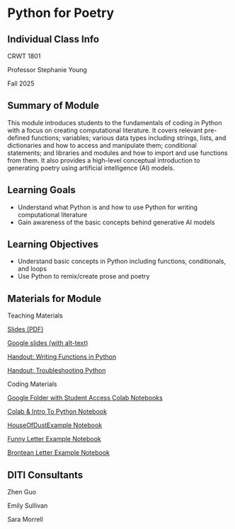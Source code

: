 # Python for Poetry



## Individual Class Info
CRWT 1801 

Professor Stephanie Young

Fall 2025


## Summary of Module
This module introduces students to the fundamentals of coding in Python with a focus on creating computational literature. It covers relevant pre-defined functions; variables; various data types including strings, lists, and dictionaries and how to access and manipulate them; conditional statements; and libraries and modules and how to import and use functions from them. It also provides a high-level conceptual introduction to generating poetry using artificial intelligence (AI) models.


## Learning Goals
- Understand what Python is and how to use Python for writing computational literature
- Gain awareness of the basic concepts behind generative AI models

## Learning Objectives
- Understand basic concepts in Python including functions, conditionals, and loops
- Use Python to remix/create prose and poetry

## Materials for Module

Teaching Materials

[Slides (PDF)](https://github.com/NULabNortheastern/digitalassignmentshowcase/blob/main/multi-domain-modules/fa25-young-crwt1801-pythonlit/fa25-young-crwt1801-slides.pdf)

[Google slides (with alt-text)](https://docs.google.com/presentation/d/17aW9ZtOCUPzC1fLfMzEcP8loVPz72ZC44dtqQGZVcko/edit?slide=id.gfae91b262e_0_316#slide=id.gfae91b262e_0_316)

[Handout: Writing Functions in Python](https://github.com/NULabNortheastern/digitalassignmentshowcase/blob/0c3b66c39884071942da7ac761b0cf86ee7532c4/handouts/coding_quantitative/Handout_Python%20Functions.pdf)

[Handout: Troubleshooting Python](https://github.com/NULabNortheastern/digitalassignmentshowcase/blob/a124dd98387440f5a221da56ccb659a5a1518aad/handouts/coding_quantitative/Handout_Troubleshooting_Python.pdf) 

Coding Materials

[Google Folder with Student Access Colab Notebooks](https://drive.google.com/drive/folders/1DJ1fjW42p93azYQzDUscRIuW0NECOzSY?usp=sharing)

[Colab & Intro To Python Notebook](https://colab.research.google.com/drive/1r1EYsiPd_j0-Xzs6LuJiuBwhVQwkw285?usp=sharing)

[HouseOfDustExample Notebook](https://colab.research.google.com/drive/1BzeD2ZTWGwotKPuhmvwmRx-AqkURS6Cg?usp=sharing)

[Funny Letter Example Notebook](https://colab.research.google.com/drive/1QZOcPS68qTF_vu_u4NrM3vvsDhS7N8C8?usp=drive_link)

[Brontean Letter Example Notebook](https://colab.research.google.com/drive/1j6Gyk5FDWfc63OIxNq7OnK9P-7m79Thz?usp=drive_link)

## DITI Consultants
Zhen Guo

Emily Sullivan

Sara Morrell

